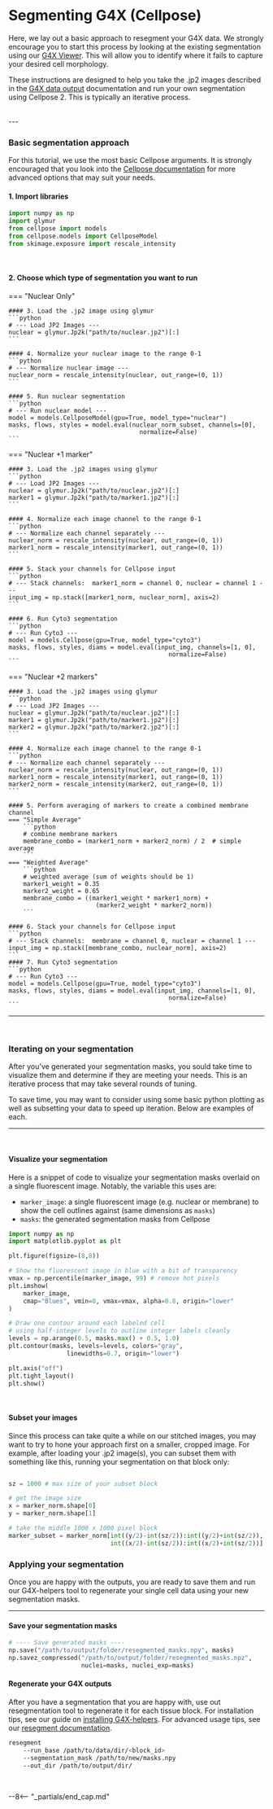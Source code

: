 <br>

# Segmenting G4X (Cellpose)

Here, we lay out a basic approach to resegment your G4X data. We strongly encourage you to start this process by looking at the existing segmentation using our [G4X Viewer](../g4x_viewer/index.md). This will allow you to identify where it fails to capture your desired cell morphology. 

These instructions are designed to help you take the .jp2 images described in the [G4X data output](../g4x_data/g4x_output.md) documentation and run your own segmentation using Cellpose 2. This is typically an iterative process.

<br>
---

### Basic segmentation approach

For this tutorial, we use the most basic Cellpose arguments. It is strongly encouraged that you look into the [Cellpose documentation](https://cellpose.readthedocs.io/en/latest/) for more advanced options that may suit your needs.

#### 1. Import libraries
```python
import numpy as np
import glymur
from cellpose import models
from cellpose.models import CellposeModel
from skimage.exposure import rescale_intensity
```
<br>

#### 2. Choose which type of segmentation you want to run

=== "Nuclear Only"

    #### 3. Load the .jp2 image using glymur
    ```python
    # --- Load JP2 Images ---
    nuclear = glymur.Jp2k("path/to/nuclear.jp2")[:]
    ```

    #### 4. Normalize your nuclear image to the range 0-1
    ```python
    # --- Normalize nuclear image ---
    nuclear_norm = rescale_intensity(nuclear, out_range=(0, 1))
    ```

    #### 5. Run nuclear segmentation
    ```python
    # --- Run nuclear model ---
    model = models.CellposeModel(gpu=True, model_type="nuclear")
    masks, flows, styles = model.eval(nuclear_norm_subset, channels=[0],
                                        normalize=False)
    ```

=== "Nuclear +1 marker"

    #### 3. Load the .jp2 images using glymur
    ```python
    # --- Load JP2 Images ---
    nuclear = glymur.Jp2k("path/to/nuclear.jp2")[:]
    marker1 = glymur.Jp2k("path/to/marker1.jp2")[:]
    ```

    #### 4. Normalize each image channel to the range 0-1
    ```python
    # --- Normalize each channel separately ---
    nuclear_norm = rescale_intensity(nuclear, out_range=(0, 1))
    marker1_norm = rescale_intensity(marker1, out_range=(0, 1))
    ```
    
    #### 5. Stack your channels for Cellpose input
    ```python
    # --- Stack channels:  marker1_norm = channel 0, nuclear = channel 1 ---
    input_img = np.stack([marker1_norm, nuclear_norm], axis=2)
    ```

    #### 6. Run Cyto3 segmentation
    ```python
    # --- Run Cyto3 ---
    model = models.Cellpose(gpu=True, model_type="cyto3")
    masks, flows, styles, diams = model.eval(input_img, channels=[1, 0], 
                                                normalize=False)
    ```

=== "Nuclear +2 markers"
    
    #### 3. Load the .jp2 images using glymur
    ```python
    # --- Load JP2 Images ---
    nuclear = glymur.Jp2k("path/to/nuclear.jp2")[:]
    marker1 = glymur.Jp2k("path/to/marker1.jp2")[:]
    marker2 = glymur.Jp2k("path/to/marker2.jp2")[:]
    ```

    #### 4. Normalize each image channel to the range 0-1
    ```python
    # --- Normalize each channel separately ---
    nuclear_norm = rescale_intensity(nuclear, out_range=(0, 1))
    marker1_norm = rescale_intensity(marker1, out_range=(0, 1))
    marker2_norm = rescale_intensity(marker2, out_range=(0, 1))
    ```
    
    #### 5. Perform averaging of markers to create a combined membrane channel
    === "Simple Average"
        ```python
        # combine membrane markers
        membrane_combo = (marker1_norm + marker2_norm) / 2  # simple average
        ```
    === "Weighted Average"
        ```python
        # weighted average (sum of weights should be 1)
        marker1_weight = 0.35
        marker2_weight = 0.65
        membrane_combo = ((marker1_weight * marker1_norm) + 
                            (marker2_weight * marker2_norm))
        ```
    
    #### 6. Stack your channels for Cellpose input
    ```python
    # --- Stack channels:  membrane = channel 0, nuclear = channel 1 ---
    input_img = np.stack([membrane_combo, nuclear_norm], axis=2)
    ```
    #### 7. Run Cyto3 segmentation
    ```python
    # --- Run Cyto3 ---
    model = models.Cellpose(gpu=True, model_type="cyto3")
    masks, flows, styles, diams = model.eval(input_img, channels=[1, 0], 
                                                normalize=False)
    ```
---

<br>

### Iterating on your segmentation

After you've generated your segmentation masks, you sould take time to visualize them and determine if they are meeting your needs. This is an iterative process that may take several rounds of tuning. 

To save time, you may want to consider using some basic python plotting as well as subsetting your data to speed up iteration. Below are examples of each.

---
<br>

#### Visualize your segmentation

Here is a snippet of code to visualize your segmentation masks overlaid on a single fluorescent image. Notably, the variable this uses are:

* `marker_image`: a single fluorescent image (e.g. nuclear or membrane) to show the cell outlines against (same dimensions as `masks`)
* `masks`: the generated segmentation masks from Cellpose

```python
import numpy as np
import matplotlib.pyplot as plt

plt.figure(figsize=(8,8))

# Show the fluorescent image in blue with a bit of transparency
vmax = np.percentile(marker_image, 99) # remove hot pixels
plt.imshow(
    marker_image, 
    cmap="Blues", vmin=0, vmax=vmax, alpha=0.8, origin="lower"
)

# Draw one contour around each labeled cell
# using half-integer levels to outline integer labels cleanly
levels = np.arange(0.5, masks.max() + 0.5, 1.0)
plt.contour(masks, levels=levels, colors="gray", 
                linewidths=0.7, origin="lower") 

plt.axis("off")
plt.tight_layout()
plt.show()

```

<br>

#### Subset your images

Since this process can take quite a while on our stitched images, you may want to try to hone your approach first on a smaller, cropped image. For example, after loading your .jp2 image(s), you can subset them with something like this, running your segmentation on that block only:

```python

sz = 1000 # max size of your subset block

# get the image size
x = marker_norm.shape[0]
y = marker_norm.shape[1]

# take the middle 1000 x 1000 pixel block
marker_subset = marker_norm[int((y/2)-int(sz/2)):int((y/2)+int(sz/2)),
                            int((x/2)-int(sz/2)):int((x/2)+int(sz/2))]
```

### Applying your segmentation

Once you are happy with the outputs, you are ready to save them and run our G4X-helpers tool to regenerate your single cell data using your new segmentation masks.

---

#### Save your segmentation masks

```python
# ---- Save generated masks ----
np.save("/path/to/output/folder/resegmented_masks.npy", masks)
np.savez_compressed("/path/to/output/folder/resegmented_masks.npz", 
                    nuclei=masks, nuclei_exp=masks)
```

#### Regenerate your G4X outputs

After you have a segmentation that you are happy with, use out resegmentation tool to regenerate it for each tissue block. For installation tips, see our guide on [installing G4X-helpers](../g4x_helpers/installation/index.md). For advanced usage tips, see our [resegment documentation](../g4x_helpers/features/resegment.md).

```bash
resegment 
    --run_base /path/to/data/dir/<block_id>
    --segmentation_mask /path/to/new/masks.npy 
    --out_dir /path/to/output/dir/
```

<br>

--8<-- "_partials/end_cap.md"
